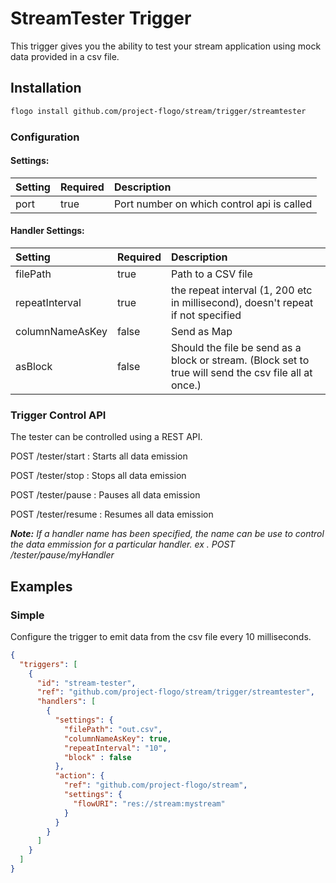 <!--
title: streamtester

-->
# StreamTester Trigger
This trigger gives you the ability to test your stream application using mock data provided in a csv file.

## Installation

```bash
flogo install github.com/project-flogo/stream/trigger/streamtester
```


### Configuration

#### Settings:
| Setting  | Required | Description |
|:---------|:---------|:------------|
| port     | true     | Port number on which control api is called 

#### Handler Settings:
| Setting        | Required | Description |
|:---------------|:---------|:------------|
| filePath       | true     | Path to a CSV file
| repeatInterval | true     | the repeat interval (1, 200 etc in millisecond), doesn't repeat if not specified
| columnNameAsKey| false    | Send as Map
| asBlock        | false    | Should the file be send as a block or stream. (Block set to true will send the csv file all at once.)

### Trigger Control API

The tester can be controlled using a REST API. 


POST /tester/start : Starts all data emission 

POST /tester/stop : Stops all data emission 

POST /tester/pause : Pauses all data emission 

POST /tester/resume : Resumes all data emission 

***Note:*** *If a handler name has been specified, the name can be use to control the data emmission for a particular handler.  ex . POST /tester/pause/myHandler*   


## Examples

### Simple
Configure the trigger to emit data from the csv file every 10 milliseconds. 

```json
{
  "triggers": [
    {
      "id": "stream-tester",
      "ref": "github.com/project-flogo/stream/trigger/streamtester",
      "handlers": [
        {
          "settings": {
            "filePath": "out.csv",
            "columnNameAsKey": true,
            "repeatInterval": "10",
            "block" : false
          },
          "action": {
            "ref": "github.com/project-flogo/stream",
            "settings": {
              "flowURI": "res://stream:mystream"
            }
          }
        }
      ]
    }
  ]
}
```
